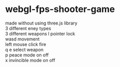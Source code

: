 # webgl-fps-shooter-game
made without using three.js library     
3 different eney types  
3 different weapons 
l pointer lock   
wasd movement  
left mouse click fire  
q e select weapon  
p peace mode on off  
x invincible mode on off  

